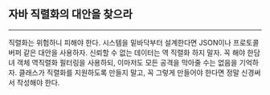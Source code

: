 ## 자바 직렬화의 대안을 찾으라

---

직렬화는 위험하니 피해야 한다. 시스템을 밑바닥부터 설계한다면 JSON이나 프로토콜버퍼 같은 대안을 사용하자. 신뢰할 수 없는 데이터는 역 직렬화 하지 말자. 꼭 해야 한담녀 객체 역직렬화 필터링을 사용하되, 이마저도 모든 공격을 막아줄 수는 없음을 기억하자. 클래스가 직렬화를 지원하도록 만들지 말고, 꼭 그렇게 만들어야 한다면 정말 신경써서 작성해야 한다.
